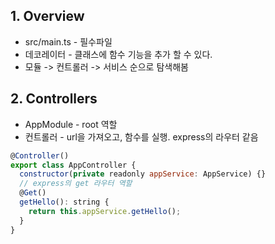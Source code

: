 ## 1. Overview
* src/main.ts - 필수파일
* 데코레이터 - 클래스에 함수 기능을 추가 할 수 있다.
* 모듈 -> 컨트롤러 -> 서비스 순으로 탐색해봄

## 2. Controllers
* AppModule - root 역할
* 컨트롤러 - url을 가져오고, 함수를 실행. express의 라우터 같음
```js
@Controller()
export class AppController {
  constructor(private readonly appService: AppService) {}
  // express의 get 라우터 역할
  @Get()
  getHello(): string {
    return this.appService.getHello();
  }
}
```